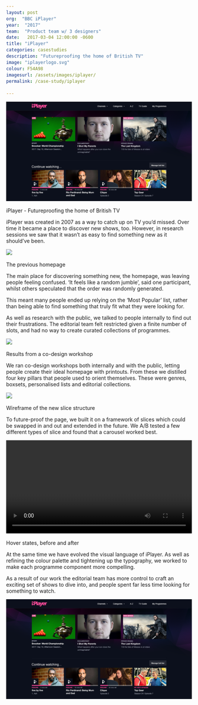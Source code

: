 ```yaml
---
layout: post
org:  "BBC iPlayer"
year:  "2017"
team:  "Product team w/ 3 designers"
date:   2017-03-04 12:00:00 -0600
title: "iPlayer"
categories: casestudies
description: "Futureproofing the home of British TV"
image: "iplayerlogo.svg"
colour: F54A98
imagesurl: /assets/images/iplayer/
permalink: /case-study/iplayer

---
```



<div class="image-contain iplayer"><div class="screen"><img src="../assets/images/home/iplayer-homepage.png"></div>
<p class="caption">iPlayer - Futureproofing the home of British TV</p>
</div>


iPlayer was created in 2007 as a way to catch up on TV you’d missed. Over time it became a place to discover new shows, too. However, in research sessions we saw that it wasn’t as easy to find something new as it should’ve been. 


<div class="image-contain"><div class="screen"><img src="{{page.imagesurl}}1008_Current.png"></div>
<p class="caption">The previous homepage</p>
</div>



The main place for discovering something new, the homepage, was leaving people feeling confused. ‘It feels like a random jumble’, said one participant, whilst others speculated that the order was randomly generated.  

This meant many people ended up relying on the ‘Most Popular’ list, rather than being able to find something that truly fit what they were looking for. 

As well as research with the public, we talked to people internally to find out their frustrations. The editorial team felt restricted given a finite number of slots, and had no way to create curated collections of programmes.

<div class="image-contain"><div class="no-screen"><img src="{{page.imagesurl}}iplayer-post-img3.png"></div>
<p class="caption">Results from a co-design workshop</p>
</div>


We ran co-design workshops both internally and with the public, letting people create their ideal homepage with printouts. From these we distilled four key pillars that people used to orient themselves. These were genres, boxsets, personalised lists and editorial collections.


<div class="image-contain"><div class="screen"><img src="{{page.imagesurl}}iplayer-post-img6.png"></div>
<p class="caption">Wireframe of the new slice structure</p>
</div>


To future-proof the page, we built it on a framework of slices which could be swapped in and out and extended in the future. We A/B tested a few different types of slice and found that a carousel worked best.

<div class="image-contain"><div class="no-screen"><video width="100%" autoplay loop controls>
  <source src="{{page.imagesurl}}iPlayer_hover_states.mp4" type="video/mp4">
Your browser does not support videos.
</video>
</div>
<p class="caption">Hover states, before and after</p>
</div>

At the same time we have evolved the visual language of iPlayer. As well as refining the colour palette and tightening up the typography, we worked to make each programme component more compelling. 







As a result of our work the editorial team has more control to craft an exciting set of shows to dive into, and people spent far less time looking for something to watch.  


<div class="image-contain iplayer"><div class="screen"><img src="../assets/images/home/iplayer-homepage.png"></div></div>


